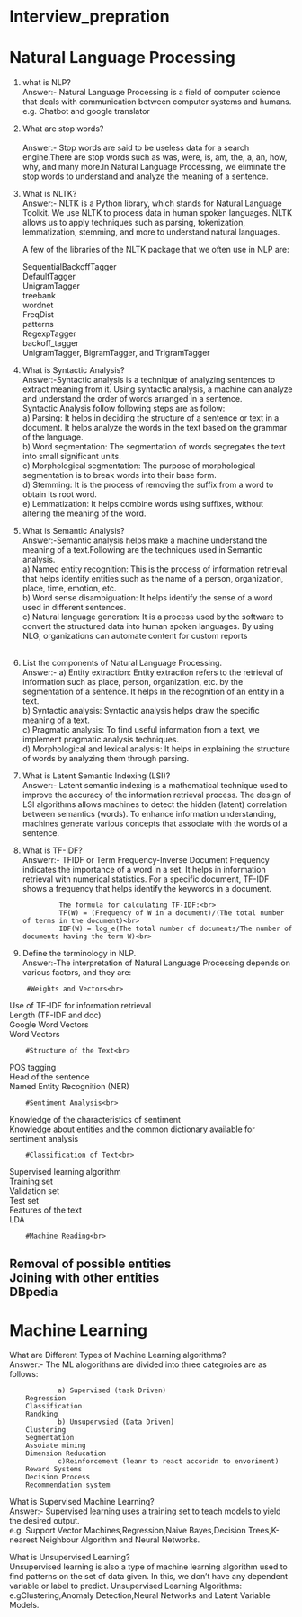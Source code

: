 # Interview_prepration

# Natural Language Processing
1) what is NLP?<br>
Answer:- Natural Language Processing is a field of computer science that deals with communication between computer systems and humans.
        e.g. Chatbot and google translator
        
2)  What are stop words?<br><br>
Answer:- Stop words are said to be useless data for a search engine.There are stop words such as was, were, is, am, the, a, an, how, why, and many more.In Natural Language Processing, we eliminate the stop words to understand and analyze the meaning of a sentence.

3) What is NLTK?<br>
Answer:- NLTK is a Python library, which stands for Natural Language Toolkit. We use NLTK to process data in human spoken languages. NLTK allows us to apply techniques such as parsing, tokenization, lemmatization, stemming, and more to understand natural languages.

      A few of the libraries of the NLTK package that we often use in NLP are:<br>

      SequentialBackoffTagger<br>
      DefaultTagger<br>
      UnigramTagger<br>
      treebank<br>
      wordnet<br>
      FreqDist<br>
      patterns<br>
      RegexpTagger<br>
      backoff_tagger<br>
      UnigramTagger, BigramTagger, and TrigramTagger<br>

4)  What is Syntactic Analysis?<br>
Answer:-Syntactic analysis is a technique of analyzing sentences to extract meaning from it. Using syntactic analysis, a machine can analyze and understand the order of words arranged in a sentence.<br>
    Syntactic Analysis follow following steps are as follow:<br>
a)  Parsing: It helps in deciding the structure of a sentence or text in a document. It helps analyze the words in the text based on the grammar of the language.<br>
b)  Word segmentation: The segmentation of words segregates the text into small significant units.<br>
c)  Morphological segmentation: The purpose of morphological segmentation is to break words into their base form.<br>
d)  Stemming: It is the process of removing the suffix from a word to obtain its root word.<br>
e)  Lemmatization: It helps combine words using suffixes, without altering the meaning of the word.<br>

5) What is Semantic Analysis?<br>
Answer:-Semantic analysis helps make a machine understand the meaning of a text.Following are the techniques used in Semantic analysis.<br>
a) Named entity recognition: This is the process of information retrieval that helps identify entities such as the name of a person, organization, place, time, emotion, etc.<br>
b) Word sense disambiguation: It helps identify the sense of a word used in different sentences.<br>
c) Natural language generation: It is a process used by the software to convert the structured data into human spoken languages. By using NLG, organizations can automate content for custom reports<br><br>

6)  List the components of Natural Language Processing.<br>
Answer:- a) Entity extraction: Entity extraction refers to the retrieval of information such as place, person, organization, etc. by the segmentation of a sentence. It helps in the recognition of an entity in a text.<br>
b) Syntactic analysis: Syntactic analysis helps draw the specific meaning of a text.<br>
c) Pragmatic analysis: To find useful information from a text, we implement pragmatic analysis techniques.<br>
d) Morphological and lexical analysis: It helps in explaining the structure of words by analyzing them through parsing.<br>

7) What is Latent Semantic Indexing (LSI)?<br>
Answer:- Latent semantic indexing is a mathematical technique used to improve the accuracy of the information retrieval process. The design of LSI algorithms allows machines to detect the hidden (latent) correlation between semantics (words). To enhance information understanding, machines generate various concepts that associate with the words of a sentence.

8) What is TF-IDF?<br>
Answerr:- TFIDF or Term Frequency-Inverse Document Frequency indicates the importance of a word in a set. It helps in information retrieval with numerical statistics. For a specific document, TF-IDF shows a frequency that helps identify the keywords in a document.

                The formula for calculating TF-IDF:<br>
                TF(W) = (Frequency of W in a document)/(The total number of terms in the document)<br>
                IDF(W) = log_e(The total number of documents/The number of documents having the term W)<br>

9) Define the terminology in NLP.<br>
Answer:-The interpretation of Natural Language Processing depends on various factors, and they are: <br>

        #Weights and Vectors<br>
Use of TF-IDF for information retrieval<br>
Length (TF-IDF and doc)<br>
Google Word Vectors<br>
Word Vectors<br>

        #Structure of the Text<br>
POS tagging<br>
Head of the sentence<br>
Named Entity Recognition (NER)<br>

        #Sentiment Analysis<br>
Knowledge of the characteristics of sentiment<br>
Knowledge about entities and the common dictionary available for sentiment analysis<br>

        #Classification of Text<br>
Supervised learning algorithm<br>
Training set<br>
Validation set<br>
Test set<br>
Features of the text<br>
LDA<br>

        #Machine Reading<br>
Removal of possible entities<br>
Joining with other entities<br>
DBpedia<br>
-------------------------------------------------------------------------------------------------------------
# Machine Learning

What are Different Types of Machine Learning algorithms?<br>
Answer:- The ML alogorithms are divided into three categroies are as follows:<br>

                a) Supervised (task Driven)
        Regression
        Classification
        Randking
                b) Unsupervsied (Data Driven)
        Clustering
        Segmentation
        Assoiate mining
        Dimension Reducation
                c)Reinforcement (leanr to react accoridn to envoriment)
        Reward Systems
        Decision Process
        Recommendation system
        
What is Supervised Machine Learning?<br>
Answer:- Supervised learning uses a training set to teach models to yield the desired output. <br>
         e.g. Support Vector Machines,Regression,Naive Bayes,Decision Trees,K-nearest Neighbour Algorithm and Neural Networks.

 What is Unsupervised Learning?<br>
Unsupervised learning is also a type of machine learning algorithm used to find patterns on the set of data given. In this, we don’t have any dependent variable or label to predict. Unsupervised Learning Algorithms:<br>
        e.gClustering,Anomaly Detection,Neural Networks and Latent Variable Models.

  
